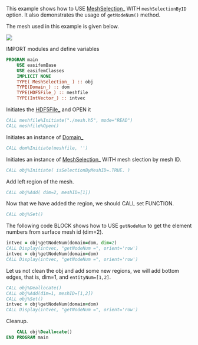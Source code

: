 This example shows how to USE [MeshSelection_](MeshSelection_.md) WITH `meshSelectionByID` option. It also demonstrates the usage of `getNodeNum()` method.

The mesh used in this example is given below.

![](../Domain/figures/mesh.png)

IMPORT modules and define variables

```fortran
PROGRAM main
    USE easifemBase
    USE easifemClasses
    IMPLICIT NONE
    TYPE( MeshSelection_ ) :: obj
    TYPE(Domain_) :: dom
    TYPE(HDF5File_) :: meshfile
    TYPE(IntVector_) :: intvec
```

Initiates the [HDF5File_](../HDF5File/HDF5File_.md) and OPEN it

```fortran
CALL meshfile%Initiate("./mesh.h5", mode="READ")
CALL meshfile%Open()
```

Initiates an instance of [Domain_](../Domain/Domain_.md)

```fortran
CALL dom%Initiate(meshfile, '')
```

Initiates an instance of [MeshSelection_](MeshSelection_.md) WITH mesh slection by mesh ID.

```fortran
CALL obj%Initiate( isSelectionByMeshID=.TRUE. )
```

Add left region of the mesh.

```fortran
CALL obj%Add( dim=2, meshID=[1])
```

Now that we have added the region, we should CALL set FUNCTION.

```fortran
CALL obj%Set()
```

The following code BLOCK shows how to USE `getNodeNum` to get the element numbers from surface mesh id (dim=2).

```fortran
intvec = obj%getNodeNum(domain=dom, dim=2)
CALL Display(intvec, "getNodeNum =", orient='row')
intvec = obj%getNodeNum(domain=dom)
CALL Display(intvec, "getNodeNum =", orient='row')
```

Let us not clean the obj and add some new regions, we will add bottom edges, that is, dim=1, and `entityNum=[1,2]`.

```fortran
CALL obj%Deallocate()
CALL obj%Add(dim=1, meshID=[1,2])
CALL obj%Set()
intvec = obj%getNodeNum(domain=dom)
CALL Display(intvec, "getNodeNum =", orient='row')
```

Cleanup.

```fortran
    CALL obj%Deallocate()
END PROGRAM main
```
